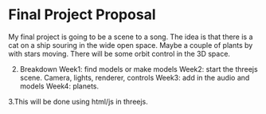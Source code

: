 # Final Project Proposal

My final project is going to be a scene to a song. The idea is that there is a cat on a ship souring in the wide open space. Maybe a couple of plants by with stars moving. There will be some orbit control in the 3D space. 

2. Breakdown
Week1: find models or make models
Week2: start the threejs scene. Camera, lights, renderer, controls
Week3: add in the audio and models
Week4: planets.

3.This will be done using html/js in threejs.

